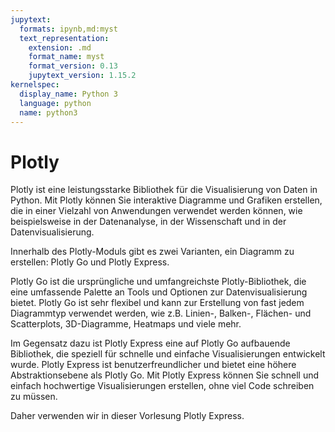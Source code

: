 ```yaml
---
jupytext:
  formats: ipynb,md:myst
  text_representation:
    extension: .md
    format_name: myst
    format_version: 0.13
    jupytext_version: 1.15.2
kernelspec:
  display_name: Python 3
  language: python
  name: python3
---
```


# Plotly

Plotly ist eine leistungsstarke Bibliothek für die Visualisierung von Daten in
Python. Mit Plotly können Sie interaktive Diagramme und Grafiken erstellen, die
in einer Vielzahl von Anwendungen verwendet werden können, wie beispielsweise in
der Datenanalyse, in der Wissenschaft und in der Datenvisualisierung.

Innerhalb des Plotly-Moduls gibt es zwei Varianten, ein Diagramm zu erstellen:
Plotly Go und Plotly Express.

Plotly Go ist die ursprüngliche und umfangreichste Plotly-Bibliothek, die eine
umfassende Palette an Tools und Optionen zur Datenvisualisierung bietet. Plotly
Go ist sehr flexibel und kann zur Erstellung von fast jedem Diagrammtyp
verwendet werden, wie z.B. Linien-, Balken-, Flächen- und Scatterplots,
3D-Diagramme, Heatmaps und viele mehr.

Im Gegensatz dazu ist Plotly Express eine auf Plotly Go aufbauende Bibliothek,
die speziell für schnelle und einfache Visualisierungen entwickelt wurde. Plotly
Express ist benutzerfreundlicher und bietet eine höhere Abstraktionsebene als
Plotly Go. Mit Plotly Express können Sie schnell und einfach hochwertige
Visualisierungen erstellen, ohne viel Code schreiben zu müssen.

Daher verwenden wir in dieser Vorlesung Plotly Express.

